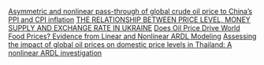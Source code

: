[Asymmetric and nonlinear pass-through of global crude oil price to China’s PPI and CPI inflation](https://www.tandfonline.com/doi/full/10.1080/1331677X.2018.1429292)
[THE RELATIONSHIP BETWEEN PRICE LEVEL, MONEY SUPPLY AND EXCHANGE RATE IN UKRAINE](https://kse.ua/wp-content/uploads/2019/02/Holod.pdf)
[Does Oil Price Drive World Food Prices? Evidence from Linear and Nonlinear ARDL Modeling](https://www.mdpi.com/2227-7099/7/1/12)
	[Assessing the impact of global oil prices on domestic price levels in Thailand: A nonlinear ARDL investigation](https://www.sciencedirect.com/science/article/pii/S277242712400038X#sec0003)
